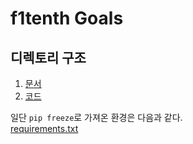 # f1tenth Goals

## 디렉토리 구조
1. [문서](./docs/)
2. [코드](./src)

일단 `pip freeze`로 가져온 환경은 다음과 같다.  
[requirements.txt](requirements.txt)